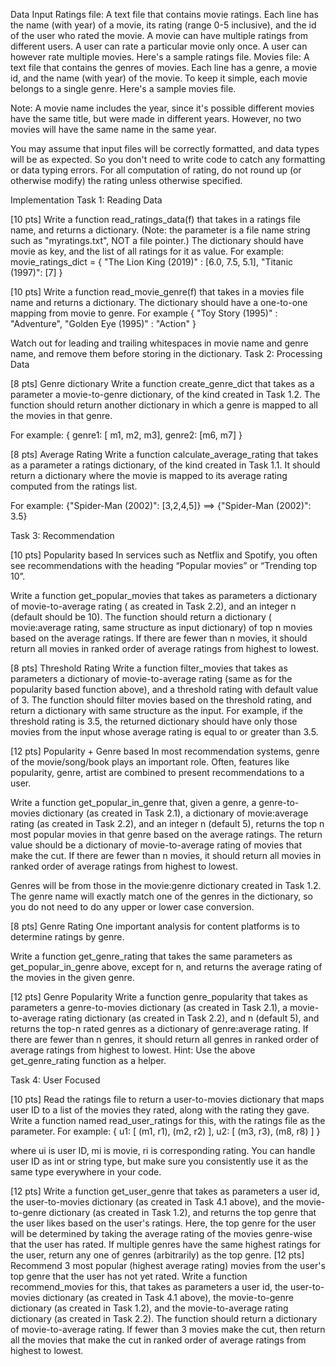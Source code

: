 Data Input
Ratings file: A text file that contains movie ratings. Each line has the name (with year) of a movie, its rating (range 0-5 inclusive), and the id of the user who rated the movie. A movie can have multiple ratings from different users. A user can rate a particular movie only once. A user can however rate multiple movies. Here's a sample ratings file.
Movies file: A text file that contains the genres of movies. Each line has a genre, a movie id, and the name (with year) of the movie. To keep it simple, each movie belongs to a single genre. Here's a sample movies file.

Note: A movie name includes the year, since it's possible different movies have the same title, but were made in different years. However, no two movies will have the same name in the same year.

You may assume that input files will be correctly formatted, and data types will be as expected. So you don't need to write code to catch any formatting or data typing errors.
For all computation of rating, do not round up (or otherwise modify) the rating unless otherwise specified.

Implementation
Task 1: Reading Data


[10 pts] Write a function read_ratings_data(f) that takes in a ratings file name, and returns a dictionary. (Note: the parameter is a file name string such as "myratings.txt", NOT a file pointer.) The dictionary should have movie as key, and the list of all ratings for it as value.
For example:   movie_ratings_dict = { "The Lion King (2019)" : [6.0, 7.5, 5.1], "Titanic (1997)": [7] }

[10 pts] Write a function read_movie_genre(f) that takes in a movies file name and returns a dictionary. The dictionary should have a one-to-one mapping from movie to genre.
For example   { "Toy Story (1995)" : "Adventure", "Golden Eye (1995)" : "Action" }

Watch out for leading and trailing whitespaces in movie name and genre name, and remove them before storing in the dictionary.
Task 2: Processing Data

[8 pts] Genre dictionary
Write a function create_genre_dict that takes as a parameter a movie-to-genre dictionary, of the kind created in Task 1.2. The function should return another dictionary in which a genre is mapped to all the movies in that genre.

For example:   { genre1: [ m1, m2, m3], genre2: [m6, m7] }

[8 pts] Average Rating
Write a function calculate_average_rating that takes as a parameter a ratings dictionary, of the kind created in Task 1.1. It should return a dictionary where the movie is mapped to its average rating computed from the ratings list.

For example:   {"Spider-Man (2002)": [3,2,4,5]}  ==>   {"Spider-Man (2002)": 3.5}

Task 3: Recommendation

[10 pts] Popularity based
In services such as Netflix and Spotify, you often see recommendations with the heading “Popular movies” or “Trending top 10”.

Write a function get_popular_movies that takes as parameters a dictionary of movie-to-average rating ( as created in Task 2.2), and an integer n (default should be 10). The function should return a dictionary ( movie:average rating, same structure as input dictionary) of top n movies based on the average ratings. If there are fewer than n movies, it should return all movies in ranked order of average ratings from highest to lowest.

[8 pts] Threshold Rating
Write a function filter_movies that takes as parameters a dictionary of movie-to-average rating (same as for the popularity based function above), and a threshold rating with default value of 3. The function should filter movies based on the threshold rating, and return a dictionary with same structure as the input. For example, if the threshold rating is 3.5, the returned dictionary should have only those movies from the input whose average rating is equal to or greater than 3.5.

[12 pts] Popularity + Genre based
In most recommendation systems, genre of the movie/song/book plays an important role. Often, features like popularity, genre, artist are combined to present recommendations to a user.

Write a function get_popular_in_genre that, given a genre, a genre-to-movies dictionary (as created in Task 2.1), a dictionary of movie:average rating (as created in Task 2.2), and an integer n (default 5), returns the top n most popular movies in that genre based on the average ratings. The return value should be a dictionary of movie-to-average rating of movies that make the cut. If there are fewer than n movies, it should return all movies in ranked order of average ratings from highest to lowest.

Genres will be from those in the movie:genre dictionary created in Task 1.2. The genre name will exactly match one of the genres in the dictionary, so you do not need to do any upper or lower case conversion.

[8 pts] Genre Rating
One important analysis for content platforms is to determine ratings by genre.

Write a function get_genre_rating that takes the same parameters as get_popular_in_genre above, except for n, and returns the average rating of the movies in the given genre.

[12 pts] Genre Popularity
Write a function genre_popularity that takes as parameters a genre-to-movies dictionary (as created in Task 2.1), a movie-to-average rating dictionary (as created in Task 2.2), and n (default 5), and returns the top-n rated genres as a dictionary of genre:average rating. If there are fewer than n genres, it should return all genres in ranked order of average ratings from highest to lowest. Hint: Use the above get_genre_rating function as a helper.

Task 4: User Focused

[10 pts] Read the ratings file to return a user-to-movies dictionary that maps user ID to a list of the movies they rated, along with the rating they gave. Write a function named read_user_ratings for this, with the ratings file as the parameter.
For example: { u1: [ (m1, r1), (m2, r2) ], u2: [ (m3, r3), (m8, r8) ] }

where ui is user ID, mi is movie, ri is corresponding rating. You can handle user ID as int or string type, but make sure you consistently use it as the same type everywhere in your code.

[12 pts] Write a function get_user_genre that takes as parameters a user id, the user-to-movies dictionary (as created in Task 4.1 above), and the movie-to-genre dictionary (as created in Task 1.2), and returns the top genre that the user likes based on the user's ratings. Here, the top genre for the user will be determined by taking the average rating of the movies genre-wise that the user has rated. If multiple genres have the same highest ratings for the user, return any one of genres (arbitrarily) as the top genre.
[12 pts] Recommend 3 most popular (highest average rating) movies from the user's top genre that the user has not yet rated. Write a function recommend_movies for this, that takes as parameters a user id, the user-to-movies dictionary (as created in Task 4.1 above), the movie-to-genre dictionary (as created in Task 1.2), and the movie-to-average rating dictionary (as created in Task 2.2). The function should return a dictionary of movie-to-average rating. If fewer than 3 movies make the cut, then return all the movies that make the cut in ranked order of average ratings from highest to lowest.
